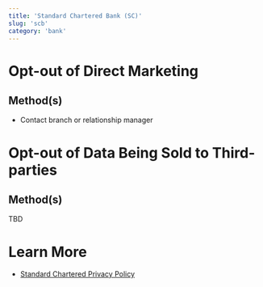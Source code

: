 ```yaml
---
title: 'Standard Chartered Bank (SC)'
slug: 'scb'
category: 'bank'
---
```


# Opt-out of Direct Marketing

## Method(s)

- Contact branch or relationship manager

# Opt-out of Data Being Sold to Third-parties

## Method(s)

TBD

# Learn More

- [Standard Chartered Privacy Policy](https://www.sc.com/sg/privacy/)